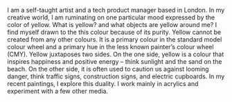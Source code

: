 
I am a self-taught artist and a tech product manager based in London. In my creative world, I am ruminating on one particular mood expressed by the color of yellow. What is yellow? and what objects are yellow around me? I find myself drawn to the this colour because of its purity. Yellow cannot be created from any other colours. It is a primary colour in the standard model colour wheel and a primary hue in the less known painter’s colour wheel (CMY). Yellow juxtaposes two sides. On the one side, yellow is a colour that inspires happiness and positive energy – think sunlight and the sand on the beach. On the other side, it is often used to caution us against looming danger, think traffic signs, construction signs, and electric cupboards. In my recent paintings, I explore this duality. I work mainly in acrylics and experiment with a few other media.
